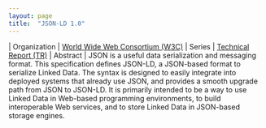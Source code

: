 ```yaml
---
layout: page
title:  "JSON-LD 1.0"
---
```


| Organization | [World Wide Web Consortium (W3C)](..)
| Series | [Technical Report (TR)](..)
| Abstract | JSON is a useful data serialization and messaging format. This specification defines JSON-LD, a JSON-based format to serialize Linked Data. The syntax is designed to easily integrate into deployed systems that already use JSON, and provides a smooth upgrade path from JSON to JSON-LD. It is primarily intended to be a way to use Linked Data in Web-based programming environments, to build interoperable Web services, and to store Linked Data in JSON-based storage engines.